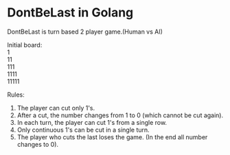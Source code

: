 # DontBeLast in Golang
DontBeLast is turn based 2 player game.(Human vs AI)<br>

Initial board:<br>
1<br>
11<br>
111<br>
1111<br>
11111<br>

Rules:<br>
1. The player can cut only 1's.<br>
2. After a cut, the number changes from 1 to 0 (which cannot be cut again).<br>
3. In each turn, the player can cut 1's from a single row.<br>
4. Only continuous 1's can be cut in a single turn.<br>
5. The player who cuts the last loses the game. (In the end all number changes to 0).<br>
